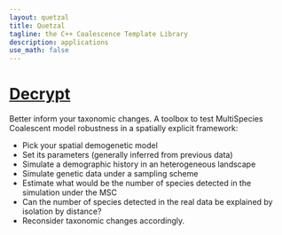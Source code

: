 ```yaml
---
layout: quetzal
title: Quetzal
tagline: the C++ Coalescence Template Library
description: applications
use_math: false
---
```


# [Decrypt](decrypt)

Better inform your taxonomic changes. A toolbox to test MultiSpecies Coalescent model robustness in a spatially explicit framework:
- Pick your spatial demogenetic model
- Set its parameters (generally inferred from previous data)
- Simulate a demographic history in an heterogeneous landscape
- Simulate genetic data under a sampling scheme
- Estimate what would be the number of species detected in the simulation under the MSC
- Can the number of species detected in the real data be explained by isolation by distance?
- Reconsider taxonomic changes accordingly.
